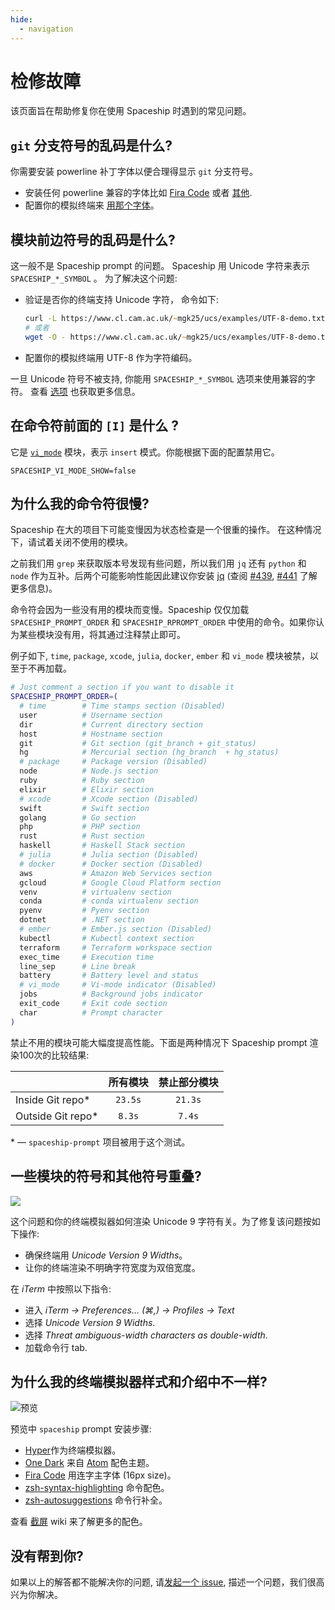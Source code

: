 ```yaml
---
hide:
  - navigation
---
```


# 检修故障

该页面旨在帮助修复你在使用 Spaceship 时遇到的常见问题。

## `git` 分支符号的乱码是什么?

你需要安装 powerline 补丁字体以便合理得显示 `git` 分支符号。

- 安装任何 powerline 兼容的字体比如 [Fira Code](https://github.com/tonsky/FiraCode) 或者 [其他](https://github.com/powerline/fonts).
- 配置你的模拟终端来 [用那个字体](https://powerline.readthedocs.io/en/master/troubleshooting/osx.html)。

## 模块前边符号的乱码是什么?

这一般不是 Spaceship prompt 的问题。 Spaceship 用 Unicode 字符来表示 `SPACESHIP_*_SYMBOL` 。 为了解决这个问题:

- 验证是否你的终端支持 Unicode 字符， 命令如下:
  ```zsh
  curl -L https://www.cl.cam.ac.uk/~mgk25/ucs/examples/UTF-8-demo.txt
  # 或者
  wget -O - https://www.cl.cam.ac.uk/~mgk25/ucs/examples/UTF-8-demo.txt
  ```
- 配置你的模拟终端用 UTF-8 作为字符编码。

一旦 Unicode 符号不被支持, 你能用 `SPACESHIP_*_SYMBOL` 选项来使用兼容的字符。 查看 [选项](./options.zh.md) 也获取更多信息。

## 在命令符前面的 `[I]` 是什么 ?

它是 [`vi_mode`](https://spaceship-prompt.sh/options/#vi-mode-vi_mode) 模块，表示 `insert` 模式。你能根据下面的配置禁用它。

```
SPACESHIP_VI_MODE_SHOW=false
```

## 为什么我的命令符很慢?

Spaceship 在大的项目下可能变慢因为状态检查是一个很重的操作。 在这种情况下，请试着关闭不使用的模块。

之前我们用 `grep` 来获取版本号发现有些问题，所以我们用 `jq` 还有 `python` 和 `node` 作为互补。后两个可能影响性能因此建议你安装 [jq](https://stedolan.github.io/jq/) (查阅 [#439], [#441] 了解更多信息)。

[#439]: https://github.com/spaceship-prompt/spaceship-prompt/issues/439
[#441]: https://github.com/spaceship-prompt/spaceship-prompt/pull/441

命令符会因为一些没有用的模块而变慢。Spaceship 仅仅加载 `SPACESHIP_PROMPT_ORDER` 和 `SPACESHIP_RPROMPT_ORDER` 中使用的命令。如果你认为某些模块没有用，将其通过注释禁止即可。

例子如下, `time`, `package`, `xcode`, `julia`, `docker`, `ember` 和 `vi_mode` 模块被禁，以至于不再加载。

```zsh
# Just comment a section if you want to disable it
SPACESHIP_PROMPT_ORDER=(
  # time        # Time stamps section (Disabled)
  user          # Username section
  dir           # Current directory section
  host          # Hostname section
  git           # Git section (git_branch + git_status)
  hg            # Mercurial section (hg_branch  + hg_status)
  # package     # Package version (Disabled)
  node          # Node.js section
  ruby          # Ruby section
  elixir        # Elixir section
  # xcode       # Xcode section (Disabled)
  swift         # Swift section
  golang        # Go section
  php           # PHP section
  rust          # Rust section
  haskell       # Haskell Stack section
  # julia       # Julia section (Disabled)
  # docker      # Docker section (Disabled)
  aws           # Amazon Web Services section
  gcloud        # Google Cloud Platform section
  venv          # virtualenv section
  conda         # conda virtualenv section
  pyenv         # Pyenv section
  dotnet        # .NET section
  # ember       # Ember.js section (Disabled)
  kubectl       # Kubectl context section
  terraform     # Terraform workspace section
  exec_time     # Execution time
  line_sep      # Line break
  battery       # Battery level and status
  # vi_mode     # Vi-mode indicator (Disabled)
  jobs          # Background jobs indicator
  exit_code     # Exit code section
  char          # Prompt character
)
```

禁止不用的模块可能大幅度提高性能。下面是两种情况下 Spaceship prompt 渲染100次的比较结果:

|                    | 所有模块 | 禁止部分模块 |
| :----------------- | :---------: | :--------------------: |
| Inside Git repo\*  |   `23.5s`   |        `21.3s`         |
| Outside Git repo\* |   `8.3s`    |         `7.4s`         |

\* — `spaceship-prompt` 项目被用于这个测试。

## 一些模块的符号和其他符号重叠?

![](https://user-images.githubusercontent.com/3459374/34945188-1f6398be-fa0b-11e7-9845-a744bc3e148d.png)

这个问题和你的终端模拟器如何渲染 Unicode 9 字符有关。为了修复该问题按如下操作:

- 确保终端用 _Unicode Version 9 Widths_。
- 让你的终端渲染不明确字符宽度为双倍宽度。

在 _iTerm_ 中按照以下指令:

- 进入 _iTerm → Preferences… (⌘,) → Profiles → Text_
- 选择 _Unicode Version 9 Widths_.
- 选择 _Threat ambiguous-width characters as double-width_.
- 加载命令行 tab.

## 为什么我的终端模拟器样式和介绍中不一样?

![预览](https://user-images.githubusercontent.com/10276208/36086434-5de52ace-0ff2-11e8-8299-c67f9ab4e9bd.gif)

预览中 `spaceship` prompt 安装步骤:

- [Hyper](https://hyper.is)作为终端模拟器。
- [One Dark](https://www.npmjs.com/package/hyperterm-atom-dark) 来自 [Atom](https://atom.io/) 配色主题。
- [Fira Code](https://github.com/tonsky/FiraCode) 用连字主字体 (16px size)。
- [zsh-syntax-highlighting](https://github.com/zsh-users/zsh-syntax-highlighting) 命令配色。
- [zsh-autosuggestions](https://github.com/zsh-users/zsh-autosuggestions) 命令行补全。

查看 [截屏](https://github.com/spaceship-prompt/spaceship-prompt/wiki/Screenshots) wiki 来了解更多的配色。

## 没有帮到你?

如果以上的解答都不能解决你的问题, 请[发起一个 issue](https://github.com/spaceship-prompt/spaceship-prompt/issues/new), 描述一个问题，我们很高兴为你解决。
